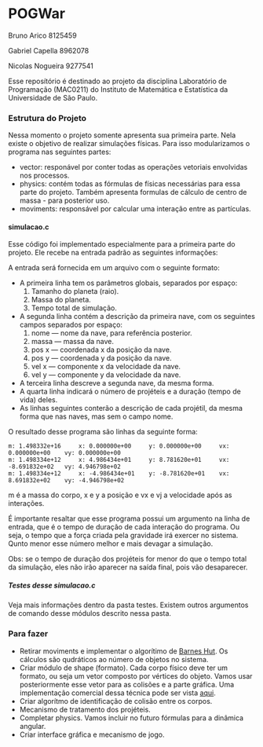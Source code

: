 # POGWar

Bruno Arico         8125459

Gabriel Capella     8962078

Nicolas Nogueira    9277541

Esse reposítório é destinado ao projeto da disciplina Laboratório de Programação (MAC0211) do Instituto de Matemática e Estatística da Universidade de São Paulo.

### Estrutura do Projeto
Nessa momento o projeto somente apresenta sua primeira parte. Nela existe o objetivo de realizar simulações físicas. Para isso modularizamos o programa nas seguintes partes:

- vector: responável por conter todas as operações vetoriais envolvidas nos processos.
- physics: contém todas as fórmulas de físicas necessárias para essa parte do projeto. Também apresenta formulas de cálculo de centro de massa - para posterior uso.
- moviments: responsável por calcular uma interação entre as partículas.

#### simulacao.c
Esse código foi implementado especialmente para a primeira parte do projeto. Ele recebe na entrada padrão as seguintes informações:

A entrada será fornecida em um arquivo com o seguinte formato:
- A primeira linha tem os parâmetros globais, separados por espaço:
	1. Tamanho do planeta (raio).
	2. Massa do planeta.
	3. Tempo total de simulação.
- A segunda linha contém a descrição da primeira nave, com os seguintes campos separados por espaço:
	1. nome — nome da nave, para referência posterior.
	2. massa — massa da nave.
	3. pos x — coordenada x da posição da nave.
	4. pos y — coordenada y da posição da nave.
	5. vel x — componente x da velocidade da nave.
	6. vel y — componente y da velocidade da nave.
- A terceira linha descreve a segunda nave, da mesma forma.
- A quarta linha indicará o número de projéteis e a duração (tempo de vida) deles.
- As linhas seguintes conterão a descrição de cada projétil, da mesma
forma que nas naves, mas sem o campo nome.

O resultado desse programa são linhas da seguinte forma:
	
	m: 1.498332e+16 	x: 0.000000e+00 	y: 0.000000e+00 	vx: 0.000000e+00 	vy: 0.000000e+00 
	m: 1.498334e+12 	x: 4.986434e+01 	y: 8.781620e+01 	vx: -8.691832e+02 	vy: 4.946798e+02 
	m: 1.498334e+12 	x: -4.986434e+01 	y: -8.781620e+01 	vx: 8.691832e+02 	vy: -4.946798e+02 

m é a massa do corpo, x e y a posição e vx e vj a velocidade após as interações.

É importante resaltar que esse programa possui um argumento na linha de entrada, que é o tempo de duração de cada interação do programa. Ou seja, o tempo que a força criada pela gravidade irá exercer no sistema. Qunto menor esse número melhor e mais devagar a simulação.

Obs: se o tempo de duração dos projéteis for menor do que o tempo total da simulação, eles não irão aparecer na saída final, pois vão desaparecer.

##### Testes desse simulacao.c
Veja mais informações dentro da pasta testes. Existem outros argumentos de comando desse módulos descrito nessa pasta.

### Para fazer

- Retirar moviments e implementar o algorítimo de [Barnes Hut](http://www.cs.princeton.edu/courses/archive/fall03/cs126/assignments/barnes-hut.html). Os cálculos são qudráticos ao número de objetos no sistema.
- Criar módulo de shape (formato). Cada corpo físico deve ter um formato, ou seja um vetor composto por vértices do objeto. Vamos usar posteriormente esse vetor para as colisões e a parte gráfica. Uma implementação comercial dessa técnica pode ser vista [aqui](https://developer.apple.com/library/ios/documentation/GraphicsAnimation/Conceptual/SpriteKit_PG/Physics/Physics.html).
- Criar algorítmo de identificação de colisão entre os corpos.
- Mecanismo de tratamento dos projéteis.
- Completar physics. Vamos incluir no futuro fórmulas para a dinâmica angular.
- Criar interface gráfica e mecanismo de jogo.


